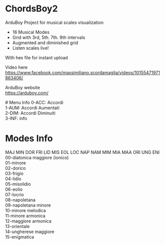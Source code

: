 # ChordsBoy2
ArduBoy Project for musical scales visualization

- 16 Musical Modes
- Grid with 3rd, 5th. 7th. 9th intervals
- Augmented and diminished grid
- Listen scales live!

With hex file for instant upload

Video here<br>
https://www.facebook.com/massimiliano.scordamaglia/videos/10155471971863406/

ArduBoy website<br>
https://arduboy.com/

<div>
# Menu Info
0-ACC: Accordi<br>
1-AUM: Accordi Aumentati<br>
2-DIM: Accordi Diminuiti<br>
3-INF: info<br>

# Modes Info
MAJ MIN DOR FRI LID MIS EOL LOC NAP NAM MIM MIA MAA ORI UNG ENI<br>
00-diatonica maggiore (ionico)<br>
01-minore<br>
02-dorico<br>
03-frigio<br>
04-lidio<br>
05-misolidio<br>
06-eolio<br>
07-locrio<br>
08-napoletana<br>
09-napoletana minore<br>
10-minore melodica<br>
11-minore armonica<br>
12-maggiore armonica<br>
13-orientale<br>
14-ungherese maggiore<br>
15-enigmatica<br>
